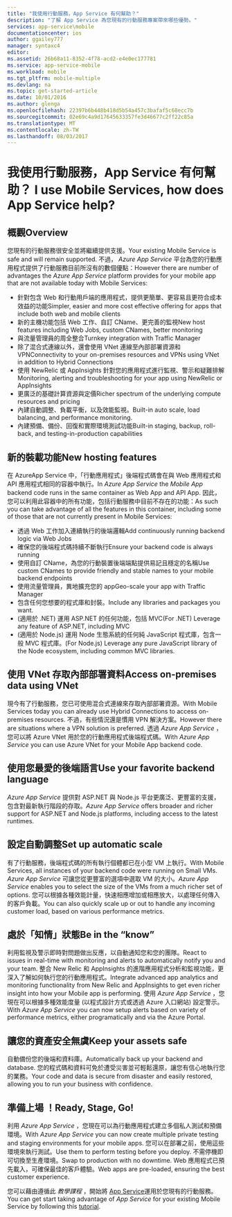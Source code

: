 ```yaml
---
title: "我使用行動服務，App Service 有何幫助？"
description: "了解 App Service 為您現有的行動服務專案帶來哪些優勢。"
services: app-service\mobile
documentationcenter: ios
author: ggailey777
manager: syntaxc4
editor: 
ms.assetid: 26b68a11-8352-4f78-acd2-e4e0ec177781
ms.service: app-service-mobile
ms.workload: mobile
ms.tgt_pltfrm: mobile-multiple
ms.devlang: na
ms.topic: get-started-article
ms.date: 10/01/2016
ms.author: glenga
ms.openlocfilehash: 22397b6b448b418d5b54a457c3bafaf5c68ecc7b
ms.sourcegitcommit: 02e69c4a9d17645633357fe3d46677c2ff22c85a
ms.translationtype: MT
ms.contentlocale: zh-TW
ms.lasthandoff: 08/03/2017
---
```

# <span data-ttu-id="80e78-103"><a name="getting-started"> </a>我使用行動服務，App Service 有何幫助？</span><span class="sxs-lookup"><span data-stu-id="80e78-103"><a name="getting-started"> </a>I use Mobile Services, how does App Service help?</span></span>
## <a name="overview"></a><span data-ttu-id="80e78-104">概觀</span><span class="sxs-lookup"><span data-stu-id="80e78-104">Overview</span></span>
<span data-ttu-id="80e78-105">您現有的行動服務很安全並將繼續提供支援。</span><span class="sxs-lookup"><span data-stu-id="80e78-105">Your existing Mobile Service is safe and will remain supported.</span></span> <span data-ttu-id="80e78-106">不過， *Azure App Service* 平台為您的行動應用程式提供了行動服務目前所沒有的數個優點：</span><span class="sxs-lookup"><span data-stu-id="80e78-106">However there are number of advantages the *Azure App Service* platform provides for your mobile app that are not available today with Mobile Services:</span></span>

* <span data-ttu-id="80e78-107">針對包含 Web 和行動用戶端的應用程式，提供更簡單、更容易且更符合成本效益的功能</span><span class="sxs-lookup"><span data-stu-id="80e78-107">Simpler, easier and more cost effective offering for apps that include both web and mobile clients</span></span>
* <span data-ttu-id="80e78-108">新的主機功能包括 Web 工作、自訂 CName、更完善的監視</span><span class="sxs-lookup"><span data-stu-id="80e78-108">New host features including Web Jobs, custom CNames, better monitoring</span></span>
* <span data-ttu-id="80e78-109">與流量管理員的周全整合</span><span class="sxs-lookup"><span data-stu-id="80e78-109">Turnkey integration with Traffic Manager</span></span>
* <span data-ttu-id="80e78-110">除了混合式連線以外，還會使用 VNet 連線至內部部署資源和 VPN</span><span class="sxs-lookup"><span data-stu-id="80e78-110">Connectivity to your on-premises resources and VPNs using VNet in addition to Hybrid Connections</span></span>
* <span data-ttu-id="80e78-111">使用 NewRelic 或 AppInsights 針對您的應用程式進行監視、警示和疑難排解</span><span class="sxs-lookup"><span data-stu-id="80e78-111">Monitoring, alerting and  troubleshooting for your app using NewRelic or AppInsights</span></span>
* <span data-ttu-id="80e78-112">更廣泛的基礎計算資源與定價</span><span class="sxs-lookup"><span data-stu-id="80e78-112">Richer spectrum of the underlying compute resources and pricing</span></span>
* <span data-ttu-id="80e78-113">內建自動調整、負載平衡，以及效能監視。</span><span class="sxs-lookup"><span data-stu-id="80e78-113">Built-in auto scale, load balancing, and performance monitoring.</span></span>
* <span data-ttu-id="80e78-114">內建預備、備份、回復和實際環境測試功能</span><span class="sxs-lookup"><span data-stu-id="80e78-114">Built-in staging, backup, roll-back, and testing-in-production capabilities</span></span>

## <a name="new-hosting-features"></a><span data-ttu-id="80e78-115">新的裝載功能</span><span class="sxs-lookup"><span data-stu-id="80e78-115">New hosting features</span></span>
<span data-ttu-id="80e78-116">在 AzureApp Service 中，「行動應用程式」後端程式碼會在與 Web 應用程式和 API 應用程式相同的容器中執行。</span><span class="sxs-lookup"><span data-stu-id="80e78-116">In *Azure App Service* the *Mobile App* backend code runs in the same container as Web App and API App.</span></span> <span data-ttu-id="80e78-117">因此，您可以利用此容器中的所有功能，包括行動服務中目前不存在的功能：</span><span class="sxs-lookup"><span data-stu-id="80e78-117">As such you can take advantage of all the features in this container, including some of those that are not currently present in Mobile Services:</span></span>

* <span data-ttu-id="80e78-118">透過 Web 工作加入連續執行的後端邏輯</span><span class="sxs-lookup"><span data-stu-id="80e78-118">Add continuously running backend logic via Web Jobs</span></span>
* <span data-ttu-id="80e78-119">確保您的後端程式碼持續不斷執行</span><span class="sxs-lookup"><span data-stu-id="80e78-119">Ensure your backend code is always running</span></span>
* <span data-ttu-id="80e78-120">使用自訂 CName，為您的行動裝置後端端點提供易記且穩定的名稱</span><span class="sxs-lookup"><span data-stu-id="80e78-120">Use custom CNames to provide friendly and stable names to your mobile backend endpoints</span></span>
* <span data-ttu-id="80e78-121">使用流量管理員，異地擴充您的 app</span><span class="sxs-lookup"><span data-stu-id="80e78-121">Geo-scale your app with Traffic Manager</span></span>
* <span data-ttu-id="80e78-122">包含任何您想要的程式庫和封裝。</span><span class="sxs-lookup"><span data-stu-id="80e78-122">Include any libraries and packages you want.</span></span>
* <span data-ttu-id="80e78-123">(適用於 .NET) 運用 ASP.NET 的任何功能，包括 MVC</span><span class="sxs-lookup"><span data-stu-id="80e78-123">(For .NET) Leverage any feature of ASP.NET, including MVC</span></span>
* <span data-ttu-id="80e78-124">(適用於 Node.js) 運用 Node 生態系統的任何純 JavaScript 程式庫，包含一般 MVC 程式庫。</span><span class="sxs-lookup"><span data-stu-id="80e78-124">(For Node.js) Leverage any pure JavaScript library of the Node ecosystem, including common MVC libraries.</span></span>

## <a name="access-on-premises-data-using-vnet"></a><span data-ttu-id="80e78-125">使用 VNet 存取內部部署資料</span><span class="sxs-lookup"><span data-stu-id="80e78-125">Access on-premises data using VNet</span></span>
<span data-ttu-id="80e78-126">現今有了行動服務，您已可使用混合式連線來存取內部部署資源。</span><span class="sxs-lookup"><span data-stu-id="80e78-126">With Mobile Services today you can already use Hybrid Connections to access on-premises resources.</span></span> <span data-ttu-id="80e78-127">不過，有些情況還是慣用 VPN 解決方案。</span><span class="sxs-lookup"><span data-stu-id="80e78-127">However there are situations where a VPN solution is preferred.</span></span> <span data-ttu-id="80e78-128">透過 *Azure App Service* ，您可以將 Azure VNet 用於您的行動應用程式後端程式碼。</span><span class="sxs-lookup"><span data-stu-id="80e78-128">With *Azure App Service* you can use Azure VNet for your Mobile App backend code.</span></span>

## <a name="use-your-favorite-backend-language"></a><span data-ttu-id="80e78-129">使用您最愛的後端語言</span><span class="sxs-lookup"><span data-stu-id="80e78-129">Use your favorite backend language</span></span>
<span data-ttu-id="80e78-130">*Azure App Service* 提供對 ASP.NET 與 Node.js 平台更廣泛、更豐富的支援，包含對最新執行階段的存取。</span><span class="sxs-lookup"><span data-stu-id="80e78-130">*Azure App Service* offers broader and richer support for ASP.NET and Node.js platforms, including access to the latest runtimes.</span></span>

## <a name="set-up-automatic-scale"></a><span data-ttu-id="80e78-131">設定自動調整</span><span class="sxs-lookup"><span data-stu-id="80e78-131">Set up automatic scale</span></span>
<span data-ttu-id="80e78-132">有了行動服務，後端程式碼的所有執行個體都已在小型 VM 上執行。</span><span class="sxs-lookup"><span data-stu-id="80e78-132">With Mobile Services, all instances of your backend code were running on Small VMs.</span></span> <span data-ttu-id="80e78-133">*Azure App Service* 可讓您從更豐富的選項中選取 VM 的大小。</span><span class="sxs-lookup"><span data-stu-id="80e78-133">*Azure App Service* enables you to select the size of the VMs from a much richer set of options.</span></span> <span data-ttu-id="80e78-134">您可以根據各種效能計量，快速相應增加或相應放大，以處理任何傳入的客戶負載。</span><span class="sxs-lookup"><span data-stu-id="80e78-134">You can also  quickly scale up or out to handle any incoming customer load, based on various performance metrics.</span></span>

## <a name="be-in-the-know"></a><span data-ttu-id="80e78-135">處於「知情」狀態</span><span class="sxs-lookup"><span data-stu-id="80e78-135">Be in the “know”</span></span>
<span data-ttu-id="80e78-136">利用監視及警示即時對問題做出反應，以自動通知您和您的團隊。</span><span class="sxs-lookup"><span data-stu-id="80e78-136">React to issues in real-time with monitoring and alerts to automatically notify you and your team.</span></span> <span data-ttu-id="80e78-137">整合 New Relic 和 AppInsights 的進階應用程式分析和監視功能，更深入了解如何執行您的行動應用程式。</span><span class="sxs-lookup"><span data-stu-id="80e78-137">Integrate advanced app analytics and monitoring functionality from New Relic and AppInsights to get even richer insight into how your Mobile app is performing.</span></span> <span data-ttu-id="80e78-138">使用 *Azure App Service* ，您現在可以根據多種效能度量 (以程式設計方式或透過 Azure 入口網站) 設定警示。</span><span class="sxs-lookup"><span data-stu-id="80e78-138">With *Azure App Service* you can now setup alerts based on variety of performance metrics, either programatically and via the Azure Portal.</span></span>

## <a name="keep-your-assets-safe"></a><span data-ttu-id="80e78-139">讓您的資產安全無虞</span><span class="sxs-lookup"><span data-stu-id="80e78-139">Keep your assets safe</span></span>
<span data-ttu-id="80e78-140">自動備份您的後端和資料庫。</span><span class="sxs-lookup"><span data-stu-id="80e78-140">Automatically back up your backend and database.</span></span> <span data-ttu-id="80e78-141">您的程式碼和資料可免於遭受災害並可輕鬆還原，讓您有信心地執行您的業務。</span><span class="sxs-lookup"><span data-stu-id="80e78-141">Your code and data is secure from disaster and easily restored, allowing you to run your business with confidence.</span></span>

## <a name="ready-stage-go"></a><span data-ttu-id="80e78-142">準備上場 ！</span><span class="sxs-lookup"><span data-stu-id="80e78-142">Ready, Stage, Go!</span></span>
<span data-ttu-id="80e78-143">利用 *Azure App Service* ，您現在可以為行動應用程式建立多個私人測試和預備環境。</span><span class="sxs-lookup"><span data-stu-id="80e78-143">With *Azure App Service* you can now create multiple private testing and staging environments for your mobile apps.</span></span> <span data-ttu-id="80e78-144">您可以在部署之前，使用這些環境來執行測試。</span><span class="sxs-lookup"><span data-stu-id="80e78-144">Use them to perform testing before you deploy.</span></span> <span data-ttu-id="80e78-145">不需停機即可切換至生產環境。</span><span class="sxs-lookup"><span data-stu-id="80e78-145">Swap to production with no downtime.</span></span> <span data-ttu-id="80e78-146">Web 應用程式已預先載入，可確保最佳的客戶體驗。</span><span class="sxs-lookup"><span data-stu-id="80e78-146">Web apps are pre-loaded, ensuring the best customer experience.</span></span>

<span data-ttu-id="80e78-147">您可以藉由遵循此 *教學課程* ，開始將 [App Service](app-service-mobile-migrating-from-mobile-services.md)運用於您現有的行動服務。</span><span class="sxs-lookup"><span data-stu-id="80e78-147">You can get start taking advantage of *App Service* for your existing Mobile Service by following this [tutorial](app-service-mobile-migrating-from-mobile-services.md).</span></span>
